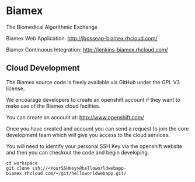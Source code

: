 Biamex
======

The Biomedical Algorithmic Exchange 

Biamex Web Application: http://jbosseap-biamex.rhcloud.com/

Biamex Continuous Integration: http://jenkins-biamex.rhcloud.com/

Cloud Development
------------------

The Biamex source code is freely available via GitHub under the GPL V3 license.

We encourage developers to create an openshift account if they want to make use of the Biamex cloud facilties.

You can create an account at: http://www.openshift.com/

Once you have created and account you can send a request to join the core development team which will give you access to the cloud services.

You will need to identify your personal SSH Key via the openshift website and then you can checkout the code and begin developing.

```
cd workspace
git clone ssh://<YourSSHKey>@helloworldwebapp-biamex.rhcloud.com/~/git/helloworldwebapp.git/
```

